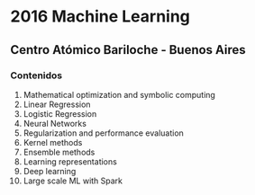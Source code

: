 # 2016 Machine Learning

## Centro Atómico Bariloche - Buenos Aires

### Contenidos

1. Mathematical optimization and symbolic computing
2. Linear Regression
3. Logistic Regression
4. Neural Networks
5. Regularization and performance evaluation
6. Kernel methods
7. Ensemble methods
8. Learning representations
9. Deep learning
10. Large scale ML with Spark

